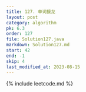 ```yaml
---
title: 127. 单词接龙
layout: post
category: algorithm
pk: 6.3
order: 127
file: Solution127.java
markdown: Solution127.md
start: 42
end: -1
skip: 4
last_modified_at: 2023-08-15
---
```


{% include leetcode.md %}